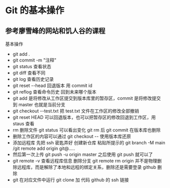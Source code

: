 # Git 的基本操作

## 参考廖雪峰的网站和饥人谷的课程

基本操作

- git add .
- git commit -m "注释"
- git status 查看状态
- git diff 查看不同
- git log 查看历史记录
- git reset --head 回退版本 用 commit id
- git reflog 查看命令历史 回到未来哪个版本
- git add 是将修改从工作区提交到版本库里的暂存区，commit 是将修改提交到 master 也就是当前分支
- git checkout --test.txt 把 test.txt 文件在工作区的修改全部撤销
- git reset HEAD <file> 可以回退版本，也可以把暂存区的修改回退到工作区，用 staus 查看
- rm 删除文件 git status 可以看出变化 git rm 后 git commit 在版本库也删除
- 删除工作区的内容可以通过 git checkout --<file> 使用版本库还原
- 添加远程库 先把 ssh 密匙弄好 创建新仓库 粘贴所提示的 git branch -M main /git remote add origin git@.....
- 然后第一次上传 git push -u origin master 之后使用 git push 就可以了
- git remote -v 查看远程库信息 删除分支 git remote rm origin 并不是物理删除远程库，而是解除了本地和远程的绑定关系，删除还是需要登录 github 删除
- git 在对应文件中运行 git clone 加 代码 github 的 ssh 链接
